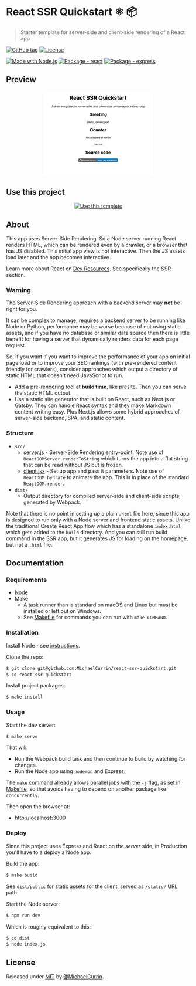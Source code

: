 # React SSR Quickstart ⚛️ 📦
> Starter template for server-side and client-side rendering of a React app

[![GitHub tag](https://img.shields.io/github/tag/MichaelCurrin/react-ssr-quickstart?include_prereleases=&sort=semver)](https://github.com/MichaelCurrin/react-ssr-quickstart/releases/)
[![License](https://img.shields.io/badge/License-MIT-blue)](#license)

[![Made with Node.js](https://img.shields.io/badge/Node.js->=12-blue?logo=node.js&logoColor=white)](https://nodejs.org)
[![Package - react](https://img.shields.io/github/package-json/dependency-version/MichaelCurrin/react-ssr-quickstart/react?logo=react&logoColor=white)](https://www.npmjs.com/package/react)
[![Package - express](https://img.shields.io/github/package-json/dependency-version/MichaelCurrin/react-ssr-quickstart/dev/express)](https://www.npmjs.com/package/express)


## Preview

<div align="center">
    <img src="/sample.png" alt="Sample screenshot" width="300" />
</div>


## Use this project

<div align="center">

[![Use this template](https://img.shields.io/badge/Generate-Use_this_template-2ea44f?style=for-the-badge)](https://github.com/MichaelCurrin/react-ssr-quickstart/generate)

</div>


## About

This app uses Server-Side Rendering. So a Node server running React renders HTML, which can be rendered even by a crawler, or a browser that has JS disabled. This initial app view is not interactive. Then the JS assets load later and the app becomes interactive.

Learn more about React on [Dev Resources](https://michaelcurrin.github.io/dev-resources/resources/javascript/packages/react/). See specifically the SSR section.

### Warning

The Server-Side Rendering approach with a backend server may **not** be right for you.

It can be complex to manage, requires a backend server to be running like Node or Python, performance may be worse because of not using static assets, and if you have no database or similar data source then there is little benefit for having a server that dynamically renders data for each page request.

So, if you want If you want to improve the performance of your app on initial page load or to improve your SEO rankings (with pre-rendered content friendly for crawlers), consider approaches which output a directory of static HTML that doesn't need JavaScript to run.

- Add a pre-rendering tool at **build time**, like [presite][]. Then you can serve the static HTML output.
- Use a static site generator that is built on React, such as Next.js or Gatsby. They can handle React syntax and they make Markdown content writing easy. Plus Next.js allows some hybrid approaches of server-side backend, SPA, and static content.

[presite]: https://github.com/egoist/presite#examples

### Structure

- `src/`
    - [server.js](/src/server.js) - Server-Side Rendering entry-point. Note use of `ReactDOMServer.renderToString` which turns the app into a flat string that can be read without JS but is frozen.
    - [client.jsx](/src/client.jsx) - Set up app and pass it parameters. Note use of `ReactDOM.hydrate` to animate the app. This is in place of the standard `ReactDOM.render`.
- `dist/`
    - Output directory for compiled server-side and client-side scripts, generated by Webpack.

Note that there is no point in setting up a plain `.html` file here, since this app is designed to run only with a Node server and frontend static assets. Unlike the traditional Create React App flow which has a standalone `index.html` which gets added to the `build` directory. And you can still run build command in the SSR app, but it generates JS for loading on the homepage, but not a `.html` file.


## Documentation

### Requirements

- [Node](https://nodejs.org/)
- Make
    - A task runner than is standard on macOS and Linux but must be installed or left out on Windows.
    - See [Makefile](/Makefile) for commands you can run with `make COMMAND`.

### Installation

Install Node - see [instructions](https://gist.github.com/MichaelCurrin/aa1fc56419a355972b96bce23f3bccba).

Clone the repo:

```sh
$ git clone git@github.com:MichaelCurrin/react-ssr-quickstart.git
$ cd react-ssr-quickstart
```

Install project packages:

```sh
$ make install
```

### Usage

Start the dev server:

```sh
$ make serve
```

That will:

- Run the Webpack build task and then continue to build by watching for changes.
- Run the Node app using `nodemon` and Express.

The `make` command already allows parallel jobs with the `-j` flag,  as set in [Makefile](/Makefile), so that avoids having to depend on another package like `concurrently`.

Then open the browser at:

- http://localhost:3000

### Deploy

Since this project uses Express and React on the _server_ side, in Production you'll have to a deploy a Node app.

Build the app:

```sh
$ make build
```

See `dist/public` for static assets for the client, served as `/static/` URL path.

Start the Node server:

```sh
$ npm run dev
```

Which is roughly equivalent to this:

```sh
$ cd dist
$ node index.js
```


## License

Released under [MIT](/LICENSE) by [@MichaelCurrin](https://github.com/MichaelCurrin).
